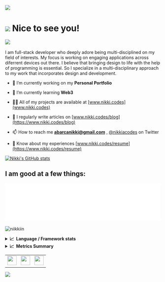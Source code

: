 <!-- # [![Nikki's Header](https://raw.githubusercontent.com/niikkiin/niikkiin/main/assets/header-svg.png)](https://www.nikkiabarca.me) -->


<img src="https://capsule-render.vercel.app/api?type=waving&color=0:FD4897,50:E8BACE,100:FD4897&height=200&width=100%&section=header&text=Hi,%20I%27m%20Nikki&animation=fadeIn&fontColor=040F16&fontSize=40&desc=Frontend%20Engineer&descAlignY=48&fontAlignY=30"/>

# <img src="https://emojis.slackmojis.com/emojis/images/1531849430/4246/blob-sunglasses.gif?1531849430" width="30"/> Nice to see you!
![](https://komarev.com/ghpvc/?username=niikkiin&color=E8BACE)


I am full-stack developer who deeply adore being multi-disciplined on my field of interests. My focus is working on engaging applications across diferrent devices out there. I believe that bringing design to life with the help of programming is essential. So I specialize in a multi-disciplinary approach to my work that incorporates design and development.

- 🔭 I’m currently working on my **Personal Portfolio**

- 🌱 I’m currently learning **Web3**

- 👨‍💻 All of my projects are available at [www.nikki.codes](www.nikki.codes)

- 📝 I regularly write articles on [www.nikki.codes/blog](https://www.nikki.codes/blog)

- 📫 How to reach me **abarcanikki@gmail.com** , [@nikkiacodes](https://twitter.com/nikkiacodes) on Twitter

- 📄 Know about my experiences [www.nikki.codes/resume](https://www.nikki.codes/resume)

[![Nikki's GitHub stats](https://github-readme-stats.vercel.app/api?username=niikkiin&count_private=true&show_icons=true&title_color=E8BACE&bg_color=040F16&text_color=FBFBFF&icon_color=E8BACE&include_all_commits=true&custom_title=Nikki%27s%20Github%20Stats)](https://github.com/niikkiin/)

## I am good at a few things:
<img src="https://raw.githubusercontent.com/niikkiin/niikkiin/main/assets/tags.svg" width="auto" height="auto">

<p><img align="center" src="https://github-readme-streak-stats.herokuapp.com/?user=niikkiin&" alt="niikkiin" /></p>

<details>
  <summary><b>📈&nbsp;&nbsp;Language&nbsp;/&nbsp;Framework stats</b></summary>
  <br/>
  <a href='https://profile.codersrank.io/user/niikkiin/'>
  <img src='https://cr-skills-chart-widget.azurewebsites.net/api/api?username=niikkiin'>
  </a>

</details>

<details>
  <summary><b>📈&nbsp;&nbsp;Metrics Summary</b></summary>
  <br/>
 
![Metrics](https://metrics.lecoq.io/niikkiin?template=classic&isocalendar=1&languages=1&stars=1&gists=1&lines=1&notable=1&projects=1&activity=1&achievements=1&wakatime=1&isocalendar.duration=half-year&languages.limit=8&languages.sections=most-used&languages.colors=github&languages.threshold=0%25&languages.indepth=false&languages.categories=markup%2C%20programming&languages.recent.categories=markup%2C%20programming&languages.recent.load=300&languages.recent.days=14&stars.limit=4&projects.limit=4&projects.descriptions=false&activity.limit=5&activity.load=300&activity.days=14&activity.filter=all&activity.visibility=all&activity.timestamps=false&achievements.threshold=C&achievements.secrets=true&achievements.display=detailed&achievements.limit=0&notable.repositories=false&wakatime.days=7&wakatime.sections=time%2C%20projects%2C%20projects-graphs%2C%20languages%2C%20languages-graphs%2C%20editors%2C%20os&wakatime.limit=5&wakatime.url=https%3A%2F%2Fwakatime.com&wakatime.user=current&config.timezone=Asia%2FManila)
  
  </a>

</details>

<table>
  <tr>
    <td valign="top">
      <a href="https://www.facebook.com/nikkiamyam/" target="_blank">
        <img width="30" height="30" src="https://github.com/niikkiin/niikkiin/blob/main/assets/facebook-icon.png?raw=true"/>
      </a>
    </td>
    <td valign="top">
      <a href="https://www.linkedin.com/in/nikkiabarca" target="_blank">
        <img width="30" height="30" src="https://github.com/niikkiin/niikkiin/blob/main/assets/linkedin-icon.png?raw=true"/>
      </a>
    </td>
    <td valign="top">
      <a href="https://github.com/niikkiin" target="_blank">
        <img width="30" height="30" src="https://github.com/niikkiin/niikkiin/blob/main/assets/github-icon.png?raw=true"/>
      </a>
    </td>
  </tr>
</table>

<img src="https://capsule-render.vercel.app/api?type=waving&color=0:FD4897,50:E8BACE,100:FD4897&height=100&section=footer"/>

